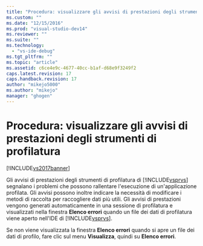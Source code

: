 ```yaml
---
title: "Procedura: visualizzare gli avvisi di prestazioni degli strumenti di profilatura | Microsoft Docs"
ms.custom: ""
ms.date: "12/15/2016"
ms.prod: "visual-studio-dev14"
ms.reviewer: ""
ms.suite: ""
ms.technology: 
  - "vs-ide-debug"
ms.tgt_pltfrm: ""
ms.topic: "article"
ms.assetid: c6ce4e9c-4677-40cc-b1af-d68e9f3249f2
caps.latest.revision: 17
caps.handback.revision: 17
author: "mikejo5000"
ms.author: "mikejo"
manager: "ghogen"
---
```

# Procedura: visualizzare gli avvisi di prestazioni degli strumenti di profilatura
[!INCLUDE[vs2017banner](../code-quality/includes/vs2017banner.md)]

Gli avvisi di prestazioni degli strumenti di profilatura di [!INCLUDE[vsprvs](../code-quality/includes/vsprvs_md.md)] segnalano i problemi che possono rallentare l'esecuzione di un'applicazione profilata.  Gli avvisi possono inoltre indicare la necessità di modificare i metodi di raccolta per raccogliere dati più utili.  Gli avvisi di prestazioni vengono generati automaticamente in una sessione di profilatura e visualizzati nella finestra **Elenco errori** quando un file dei dati di profilatura viene aperto nell'IDE di [!INCLUDE[vsprvs](../code-quality/includes/vsprvs_md.md)].  
  
 Se non viene visualizzata la finestra **Elenco errori** quando si apre un file dei dati di profilo, fare clic sul menu **Visualizza**, quindi su **Elenco errori**.